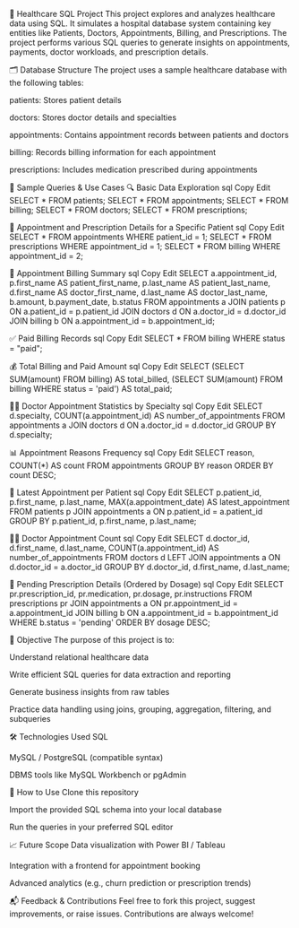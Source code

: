 🏥 Healthcare SQL Project
This project explores and analyzes healthcare data using SQL. It simulates a hospital database system containing key entities like Patients, Doctors, Appointments, Billing, and Prescriptions. The project performs various SQL queries to generate insights on appointments, payments, doctor workloads, and prescription details.






🗂️ Database Structure
The project uses a sample healthcare database with the following tables:

patients: Stores patient details

doctors: Stores doctor details and specialties

appointments: Contains appointment records between patients and doctors

billing: Records billing information for each appointment

prescriptions: Includes medication prescribed during appointments





🧪 Sample Queries & Use Cases
🔍 Basic Data Exploration
sql
Copy
Edit
SELECT * FROM patients;
SELECT * FROM appointments;
SELECT * FROM billing;
SELECT * FROM doctors;
SELECT * FROM prescriptions;




📄 Appointment and Prescription Details for a Specific Patient
sql
Copy
Edit
SELECT * FROM appointments WHERE patient_id = 1;
SELECT * FROM prescriptions WHERE appointment_id = 1;
SELECT * FROM billing WHERE appointment_id = 2;





🧾 Appointment Billing Summary
sql
Copy
Edit
SELECT 
  a.appointment_id,
  p.first_name AS patient_first_name,
  p.last_name AS patient_last_name,
  d.first_name AS doctor_first_name,
  d.last_name AS doctor_last_name,
  b.amount,
  b.payment_date,
  b.status
FROM appointments a
JOIN patients p ON a.patient_id = p.patient_id
JOIN doctors d ON a.doctor_id = d.doctor_id
JOIN billing b ON a.appointment_id = b.appointment_id;





✅ Paid Billing Records
sql
Copy
Edit
SELECT * FROM billing WHERE status = "paid";




💰 Total Billing and Paid Amount
sql
Copy
Edit
SELECT 
  (SELECT SUM(amount) FROM billing) AS total_billed,
  (SELECT SUM(amount) FROM billing WHERE status = 'paid') AS total_paid;

  

  
🧑‍⚕️ Doctor Appointment Statistics by Specialty
sql
Copy
Edit
SELECT 
  d.specialty,
  COUNT(a.appointment_id) AS number_of_appointments
FROM appointments a
JOIN doctors d ON a.doctor_id = d.doctor_id
GROUP BY d.specialty;




📊 Appointment Reasons Frequency
sql
Copy
Edit
SELECT reason, COUNT(*) AS count 
FROM appointments 
GROUP BY reason 
ORDER BY count DESC;




📅 Latest Appointment per Patient
sql
Copy
Edit
SELECT 
  p.patient_id, 
  p.first_name, 
  p.last_name, 
  MAX(a.appointment_date) AS latest_appointment
FROM patients p
JOIN appointments a ON p.patient_id = a.patient_id
GROUP BY p.patient_id, p.first_name, p.last_name;




👨‍⚕️ Doctor Appointment Count
sql
Copy
Edit
SELECT 
  d.doctor_id, 
  d.first_name, 
  d.last_name, 
  COUNT(a.appointment_id) AS number_of_appointments
FROM doctors d
LEFT JOIN appointments a ON d.doctor_id = a.doctor_id
GROUP BY d.doctor_id, d.first_name, d.last_name;




💊 Pending Prescription Details (Ordered by Dosage)
sql
Copy
Edit
SELECT 
  pr.prescription_id,
  pr.medication,
  pr.dosage,
  pr.instructions
FROM prescriptions pr
JOIN appointments a ON pr.appointment_id = a.appointment_id
JOIN billing b ON a.appointment_id = b.appointment_id
WHERE b.status = 'pending'
ORDER BY dosage DESC;




📌 Objective
The purpose of this project is to:

Understand relational healthcare data

Write efficient SQL queries for data extraction and reporting

Generate business insights from raw tables

Practice data handling using joins, grouping, aggregation, filtering, and subqueries




🛠️ Technologies Used
SQL

MySQL / PostgreSQL (compatible syntax)

DBMS tools like MySQL Workbench or pgAdmin




📎 How to Use
Clone this repository

Import the provided SQL schema into your local database

Run the queries in your preferred SQL editor




📈 Future Scope
Data visualization with Power BI / Tableau

Integration with a frontend for appointment booking

Advanced analytics (e.g., churn prediction or prescription trends)




📬 Feedback & Contributions
Feel free to fork this project, suggest improvements, or raise issues. Contributions are always welcome!
